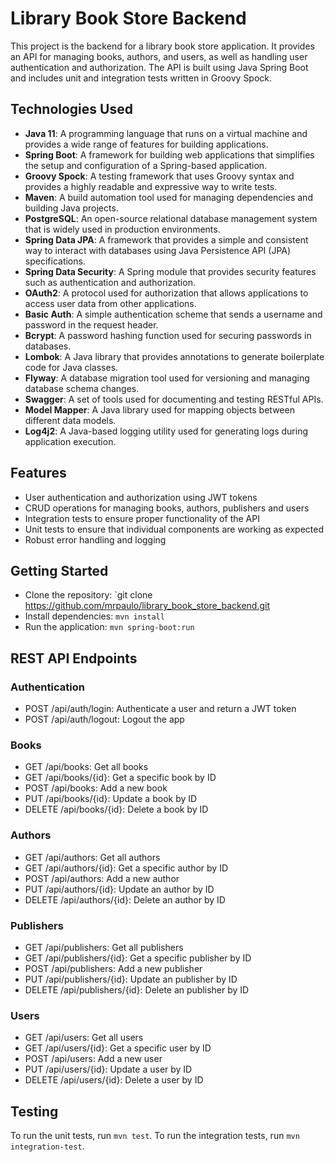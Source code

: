 # Library Book Store Backend
This project is the backend for a library book store application. It provides an API for managing books, authors, and users, as well as handling user authentication and authorization. The API is built using Java Spring Boot and includes unit and integration tests written in Groovy Spock.

## Technologies Used
- **Java 11**: A programming language that runs on a virtual machine and provides a wide range of features for building applications.
- **Spring Boot**: A framework for building web applications that simplifies the setup and configuration of a Spring-based application.
- **Groovy Spock**: A testing framework that uses Groovy syntax and provides a highly readable and expressive way to write tests.
- **Maven**: A build automation tool used for managing dependencies and building Java projects.
- **PostgreSQL**: An open-source relational database management system that is widely used in production environments.
- **Spring Data JPA**: A framework that provides a simple and consistent way to interact with databases using Java Persistence API (JPA) specifications.
- **Spring Data Security**: A Spring module that provides security features such as authentication and authorization.
- **OAuth2**: A protocol used for authorization that allows applications to access user data from other applications.
- **Basic Auth**: A simple authentication scheme that sends a username and password in the request header.
- **Bcrypt**: A password hashing function used for securing passwords in databases.
- **Lombok**: A Java library that provides annotations to generate boilerplate code for Java classes.
- **Flyway**: A database migration tool used for versioning and managing database schema changes.
- **Swagger**: A set of tools used for documenting and testing RESTful APIs.
- **Model Mapper**: A Java library used for mapping objects between different data models.
- **Log4j2**: A Java-based logging utility used for generating logs during application execution.

## Features
- User authentication and authorization using JWT tokens
- CRUD operations for managing books, authors, publishers and users
- Integration tests to ensure proper functionality of the API
- Unit tests to ensure that individual components are working as expected
- Robust error handling and logging

## Getting Started
- Clone the repository: `git clone https://github.com/mrpaulo/library_book_store_backend.git
- Install dependencies:  `mvn install`
- Run the application: `mvn spring-boot:run`


## REST API Endpoints

### Authentication
- POST /api/auth/login: Authenticate a user and return a JWT token
- POST /api/auth/logout: Logout the app
### Books
- GET /api/books: Get all books
- GET /api/books/{id}: Get a specific book by ID
- POST /api/books: Add a new book
- PUT /api/books/{id}: Update a book by ID
- DELETE /api/books/{id}: Delete a book by ID
### Authors
- GET /api/authors: Get all authors
- GET /api/authors/{id}: Get a specific author by ID
- POST /api/authors: Add a new author
- PUT /api/authors/{id}: Update an author by ID
- DELETE /api/authors/{id}: Delete an author by ID
### Publishers
- GET /api/publishers: Get all publishers
- GET /api/publishers/{id}: Get a specific publisher by ID
- POST /api/publishers: Add a new publisher
- PUT /api/publishers/{id}: Update an publisher by ID
- DELETE /api/publishers/{id}: Delete an publisher by ID
### Users
- GET /api/users: Get all users
- GET /api/users/{id}: Get a specific user by ID
- POST /api/users: Add a new user
- PUT /api/users/{id}: Update a user by ID
- DELETE /api/users/{id}: Delete a user by ID

## Testing
To run the unit tests, run `mvn test`. To run the integration tests, run `mvn integration-test`.
